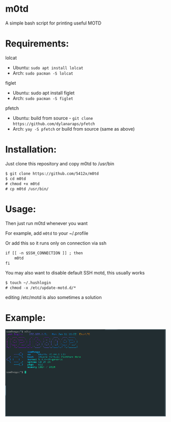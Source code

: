 # m0td
A simple bash script for printing useful MOTD

# Requirements:
lolcat
- Ubuntu: `sudo apt install lolcat`
- Arch: `sudo pacman -S lolcat`

figlet
- Ubuntu: sudo apt install figlet
- Arch: `sudo pacman -S figlet`

pfetch
- Ubuntu: build from source - `git clone https://github.com/dylanaraps/pfetch`
- Arch: `yay -S pfetch` or build from source (same as above)

# Installation:
Just clone this repository and copy m0td to /usr/bin
```
$ git clone https://github.com/5412x/m0td
$ cd m0td
# chmod +x m0td
# cp m0td /usr/bin/
```

# Usage:
Then just run m0td whenever you want

For example, add `m0td` to your ~/.profile

Or add this so it runs only on connection via ssh
```
if [[ -n $SSH_CONNECTION ]] ; then
    m0td
fi
```

You may also want to disable default SSH motd, this usually works
```
$ touch ~/.hushlogin
# chmod -x /etc/update-motd.d/*
```
editing /etc/motd is also sometimes a solution

# Example:
![example command output](https://github.com/5412x/m0td/blob/main/example.png?raw=true)
